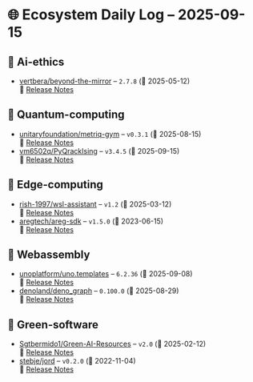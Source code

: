 # 🌐 Ecosystem Daily Log – 2025-09-15

## 🔹 Ai-ethics
- [vertbera/beyond-the-mirror](https://github.com/vertbera/beyond-the-mirror/releases/tag/2.7.8) – `2.7.8` (📅 2025-05-12)  
  🔗 [Release Notes](https://github.com/vertbera/beyond-the-mirror/releases/tag/2.7.8)

## 🔹 Quantum-computing
- [unitaryfoundation/metriq-gym](https://github.com/unitaryfoundation/metriq-gym/releases/tag/v0.3.1) – `v0.3.1` (📅 2025-08-15)  
  🔗 [Release Notes](https://github.com/unitaryfoundation/metriq-gym/releases/tag/v0.3.1)
- [vm6502q/PyQrackIsing](https://github.com/vm6502q/PyQrackIsing/releases/tag/v3.4.5) – `v3.4.5` (📅 2025-09-15)  
  🔗 [Release Notes](https://github.com/vm6502q/PyQrackIsing/releases/tag/v3.4.5)

## 🔹 Edge-computing
- [rish-1997/wsl-assistant](https://github.com/rish-1997/wsl-assistant/releases/tag/v1.2) – `v1.2` (📅 2025-03-12)  
  🔗 [Release Notes](https://github.com/rish-1997/wsl-assistant/releases/tag/v1.2)
- [aregtech/areg-sdk](https://github.com/aregtech/areg-sdk/releases/tag/v1.5.0) – `v1.5.0` (📅 2023-06-15)  
  🔗 [Release Notes](https://github.com/aregtech/areg-sdk/releases/tag/v1.5.0)

## 🔹 Webassembly
- [unoplatform/uno.templates](https://github.com/unoplatform/uno.templates/releases/tag/6.2.36) – `6.2.36` (📅 2025-09-08)  
  🔗 [Release Notes](https://github.com/unoplatform/uno.templates/releases/tag/6.2.36)
- [denoland/deno_graph](https://github.com/denoland/deno_graph/releases/tag/0.100.0) – `0.100.0` (📅 2025-08-29)  
  🔗 [Release Notes](https://github.com/denoland/deno_graph/releases/tag/0.100.0)

## 🔹 Green-software
- [Sgtbermido1/Green-AI-Resources](https://github.com/Sgtbermido1/Green-AI-Resources/releases/tag/v2.0) – `v2.0` (📅 2025-02-12)  
  🔗 [Release Notes](https://github.com/Sgtbermido1/Green-AI-Resources/releases/tag/v2.0)
- [stebje/jord](https://github.com/stebje/jord/releases/tag/v0.2.0) – `v0.2.0` (📅 2022-11-04)  
  🔗 [Release Notes](https://github.com/stebje/jord/releases/tag/v0.2.0)